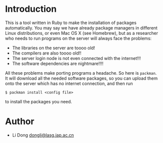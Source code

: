 Introduction
============

This is a tool written in Ruby to make the installation of packages
automatically. You may say we have already package managers in different Linux
distributions, or even Mac OS X (see Homebrew), but as a researcher who needs
to run programs on the server will always face the problems:

- The libraries on the server are toooo old!
- The compilers are also toooo old!!
- The server login node is not even connected with the internet!!!
- The software dependencies are nightmare!!!!

All these problems make porting programs a headache. So here is `packman`. It
will download all the needed software packages, so you can upload them onto the
server which has no internet connection, and then run

``` $ packman install <config file> ```

to install the packages you need.

Author
======

- Li Dong <dongli@lasg.iap.ac.cn>
